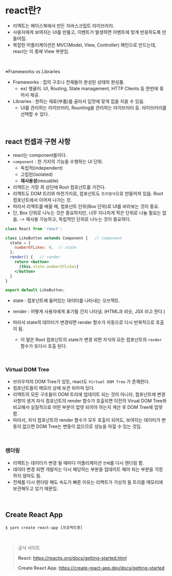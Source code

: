 # react란?

- 리액트는 페이스북에서 만든 자바스크립트 라이브러리. 
- 사용자에게 보여지는 UI를 만들고, 이벤트가 발생하면 이벤트에 맞게 반응하도록 만들어짐.
- 복잡한 어플리케이션은 MVC(Model, View, Controller) 패턴으로 만드는데, react는 이 중에 View 부분임.

<br/>

※Frameworks vs Libraries

- Frameworks : 집의 구조나 천제들이 완성된 상태의 완성품.
  - ex) 앵귤러. UI, Routing, State management, HTTP Clients 등 한번에 묶어서 제공.
- Libraries : 원하는 재료(부품)를 골라서 입맛에 맞게 집을 지을 수 있음.
  - UI를 관리하는 라이브러리, Rounting을 관리하는 라이브러리 등. 라이브러리를 선택할 수 있다.

<br/>

## react 컨셉과 구현 사항

- react는 component들이다.
- `component` : 한 가지의 기능을 수행하는 UI 단위.
  - 독립적(independent)
  - 고립된(isolated)
  - **재사용성**(resuable)
- 리액트는 가장 최 상단에 Root 컴포넌트를 가진다.
- 리액트도 DOM 트리와 마찬가지로, 컴포넌트도 `트리형식`으로 만들어져 있음. Root 컴포넌트에서 이어져 나가는 것.
- 따라서 리액트를 배울 때, 컴포넌트 단위(Box 단위)로 UI를 바라보는 것이 중요.
- 단, Box 단위로 나누는 것은 중요하지만, 너무 지나치게 작은 단위로 나눌 필요는 없음. -> 재사용 가능하고, 독립적인 단위로 나누는 것이 중요하다.

```jsx
class React from 'react';

class LikeButton extends Component {   // component
  state = {
    numberOfLikes: 0,  // state
  };
  render() {   // render
    return <button>
      {this.state.numberOfLikes}
    </button>
  }
}

export default LikeButton;
```

- state : 컴포넌트에 들어있는 데이터를 나타내는 오브젝트.
- render : 어떻게 사용자에게 표기될 건지 나타냄. (HTML과 비슷, JSX 라고 한다.)
- 따라서 state의 데이터가 변경되면 render 함수가 자동으로 다시 반복적으로 호출이 됨.

  - 이 말은 Root 컴포넌트의 state가 변경 되면 자식의 모든 컴포넌트의 `render` 함수가 또다시 호출 된다.

<br/>

### Virtual DOM Tree

- 브라우저의 DOM Tree가 있듯, react도 `Virtual DOM Tree` 가 존재한다.
- 컴포넌트들이 메모리 상에 보관 되어져 있다.
- 리액트의 모든 구조들이 DOM 트리에 업데이트 되는 것이 아니라, 컴포넌트에 변경사항이 생겨 자식 컴포넌트의 render 함수가 호출되면 이전의 Virual DOM Tree와 비교해서 실질적으로 어떤 부분이 업뎃 되어야 하는지 계산 후 DOM Tree에 업뎃 함.
- 따라서, 자식 컴포넌트의 render 함수가 모두 호출이 되어도, 보여지는 데이터가 변동이 없으면 DOM Tree는 변동이 없으므로 성능을 아낄 수 있는 것임.

<br/>

### 렌더링

- 리액트는 데이터가 변경 될 때마다 어플리케이션 `전체`를 다시 렌더링 함.
- 데이터 변경 되면 개발자는 다시 해당하는 부분을 업데이트 해야 되는 부분을 걱정하지 않아도 됨.
- 전체를 다시 렌더링 해도 속도가 빠른 이유는 리액트가 가상의 돔 트리를 메모리에 보관해두고 있기 때문임.

<br/>

## Create React App

```shell
$ yarn create react-app [프로젝트명]
```





<br/>

> 공식 사이트
>
> **React**: https://reactjs.org/docs/getting-started.html
>
> **Create React App**: https://create-react-app.dev/docs/getting-started

